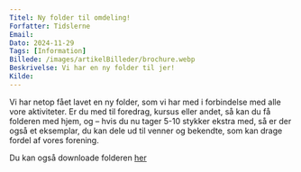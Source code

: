 ```yaml
---
Titel: Ny folder til omdeling!
Forfatter: Tidslerne
Email:
Dato: 2024-11-29
Tags: [Information]
Billede: /images/artikelBilleder/brochure.webp
Beskrivelse: Vi har en ny folder til jer!
Kilde:
---
```


Vi har netop fået lavet en ny folder, som vi har med i forbindelse med alle vore aktiviteter. Er du med til foredrag, kursus eller andet, så kan du få folderen med hjem, og – hvis du nu tager 5-10 stykker ekstra med, så er der også et eksemplar, du kan dele ud til venner og bekendte, som kan drage fordel af vores forening.

Du kan også downloade folderen [her](link)